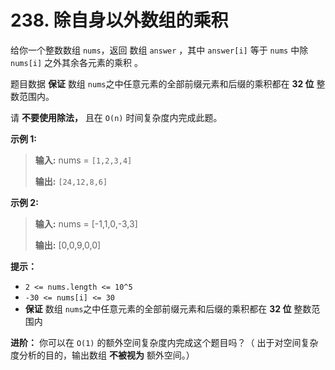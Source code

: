 # 238. 除自身以外数组的乘积

给你一个整数数组 `nums`，返回 数组 `answer` ，其中 `answer[i]` 等于 `nums` 中除 `nums[i]` 之外其余各元素的乘积 。

题目数据 **保证**  数组 `nums`之中任意元素的全部前缀元素和后缀的乘积都在  **32 位**  整数范围内。

请 **不要使用除法，** 且在 `O(n)` 时间复杂度内完成此题。

**示例 1:**

> **输入:**  nums = `[1,2,3,4]`
>
> **输出:**  `[24,12,8,6]`

**示例 2:**

> **输入:**  nums = \[\-1,1,0,\-3,3]
>
> **输出:**  \[0,0,9,0,0]

**提示：**

*   `2 <= nums.length <= 10^5`
*   `-30 <= nums[i] <= 30`
*   **保证**  数组 `nums`之中任意元素的全部前缀元素和后缀的乘积都在  **32 位**  整数范围内

**进阶：** 你可以在 `O(1)` 的额外空间复杂度内完成这个题目吗？（ 出于对空间复杂度分析的目的，输出数组 **不被视为**  额外空间。）